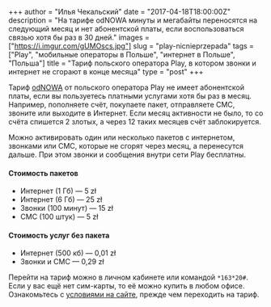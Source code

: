 +++
author = "Илья Чекальский"
date = "2017-04-18T18:00:00Z"
description = "На тарифе odNOWA минуты и мегабайты переносятся на следующий месяц и нет абонентской платы, если воспользоваться связью хотя бы раз в 30 дней."
images = ["https://i.imgur.com/gUMOscs.jpg"]
slug = "play-nicnieprzepada"
tags = ["Play", "мобильные операторы в Польше", "интернет в Польше", "Польша"]
title = "Тариф польского оператора Play, в котором звонки и интернет не сгорают в конце месяца"
type = "post"
+++

Тариф [odNOWA](https://www.play.pl/oferta/play-karta/play-na-karte/play-na-karte-odnowa/) от польского оператора Play не имеет абонентской платы, если вы пользуетесь платными услугами хотя бы раз в месяц. Например, пополняете счёт, покупаете пакет, отправляете СМС, звоните или выходите в Интернет. Если месяц активности не было, то со счёта спишется 2 злотых, а через 12 таких месяцев счёт заблокируется.

Можно активировать один или несколько пакетов с интернетом, звонками или СМС, которые не сгорят через месяц, а перенесутся дальше. При этом звонки и сообщения внутри сети Play бесплатны.

#### Стоимость пакетов

* Интернет (1 Гб) — 5 zł
* Интернет (6 Гб) — 25 zł
* Звонки (100 минут) — 15 zł
* СМС (100 штук) — 5 zł

#### Стоимость услуг без пакета

* Интернет (500 кб) — 0,01 zł
* Звонки и СМС — 0,29 zł

Перейти на тариф можно в личном кабинете или командой `*163*20#`. Если у вас ещё нет сим-карты, то её можно купить в любом офисе. Ознакомьтесь с [условиями на сайте](https://www.play.pl/oferta/play-karta/play-na-karte/play-na-karte-odnowa/), прежде чем переходить на тариф.
